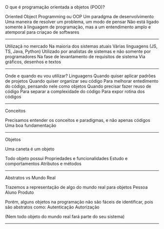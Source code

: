 O que é programação orientada a objetos (POO)?

Oriented Object Programming ou OOP
Um paradgma de desenvolvimento
Uma maneira de resolver um problema, um modo de pensar
Não está ligado somente à linguagem de programação, mas a um entendimento amplo e atemporal para criaçao de softwares

----------------------------------------------------------------

Utilizaçã no mercado
    Na maioria dos sistemas atuais
    Várias linguagens (JS, TS, Java, Python)
    Utilizado por analistas de sistemas e não somente por programadores
        Na fase de levantamento de requisitos de sistema
        Via gráficos, desenhos e textos

----------------------------------------------------------------

Onde e quando eu vou utilizar?
    Linguagens
    Quando quiser aplicar padrões de projetos
    Quando quiser organizar seu código
    Para melhorar entedimento do código, pensando nele como objetos
    Quando precisar fazer reuso de código
    Para separar a complexidade do código
    Para expor rotina dos códigos

----------------------------------------------------------------

Conceitos

Precisamos entender os conceitos e paradigmas, e não apenas códigos
Uma boa fundamentação

----------------------------------------------------------------

Objetos

Uma caneta é um objeto

Todo objeto possui
    Propriedades e funcionalidades
    Estudo e comportamentos
    Atributos e métodos

----------------------------------------------------------------

Abstratos vs Mundo Real

Trazemos a representação de algo do mundo real para objetos
    Pessoa
    Aluno
    Produto

Porém, alguns objetos na programação não são fáceis de identificar, pois são abstratos como:
    Autenticação
    Autorização

(Nem todo objeto do mundo real fará parte do seu sistema)

----------------------------------------------------------------

